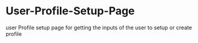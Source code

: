 # User-Profile-Setup-Page
user Profile setup page for getting the inputs of the user to setup or create profile 

